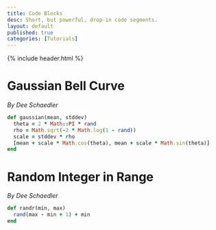 ```yaml
---
title: Code Blocks
desc: Short, but powerful, drop-in code segments.
layout: default
published: true
categories: [Tutorials]
---
```


{% include header.html %}

# Gaussian Bell Curve
_By Dee Schaedler_
```ruby
def gaussian(mean, stddev)
  theta = 2 * Math::PI * rand
  rho = Math.sqrt(-2 * Math.log(1 - rand))
  scale = stddev * rho
  [mean + scale * Math.cos(theta), mean + scale * Math.sin(theta)]
end

```

# Random Integer in Range
_By Dee Schaedler_
```ruby
def randr(min, max)
  rand(max - min + 1) + min
end

```

